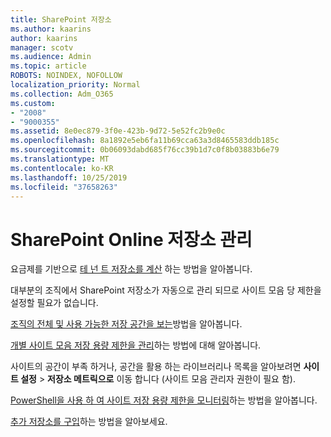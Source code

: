 ```yaml
---
title: SharePoint 저장소
ms.author: kaarins
author: kaarins
manager: scotv
ms.audience: Admin
ms.topic: article
ROBOTS: NOINDEX, NOFOLLOW
localization_priority: Normal
ms.collection: Adm_O365
ms.custom:
- "2008"
- "9000355"
ms.assetid: 8e0ec879-3f0e-423b-9d72-5e52fc2b9e0c
ms.openlocfilehash: 8a1892e5eb6fa11b69cca63a3d8465583ddb185c
ms.sourcegitcommit: 0b06093dabd685f76cc39b1d7c0f8b03883b6e79
ms.translationtype: MT
ms.contentlocale: ko-KR
ms.lasthandoff: 10/25/2019
ms.locfileid: "37658263"
---
```

# <a name="manage-your-sharepoint-online-storage"></a>SharePoint Online 저장소 관리

요금제를 기반으로 [테 넌 트 저장소를 계산](https://docs.microsoft.com/office365/servicedescriptions/sharepoint-online-service-description/sharepoint-online-limits?redirectedfrom=MSDN#limits-by-plan) 하는 방법을 알아봅니다.

대부분의 조직에서 SharePoint 저장소가 자동으로 관리 되므로 사이트 모음 당 제한을 설정할 필요가 없습니다.

[조직의 전체 및 사용 가능한 저장 공간을 보는](https://docs.microsoft.com/sharepoint/manage-site-collection-storage-limits)방법을 알아봅니다.

[개별 사이트 모음 저장 용량 제한을 관리](https://docs.microsoft.com/sharepoint/manage-site-collection-storage-limits#manage-individual-site-storage-limits)하는 방법에 대해 알아봅니다.

사이트의 공간이 부족 하거나, 공간을 활용 하는 라이브러리나 목록을 알아보려면 **사이트 설정** > **저장소 메트릭으로** 이동 합니다 (사이트 모음 관리자 권한이 필요 함).

[PowerShell을 사용 하 여 사이트 저장 용량 제한을 모니터링](https://docs.microsoft.com/sharepoint/manage-site-collection-storage-limits#monitor-site-storage-limits-by-using-powershell)하는 방법을 알아봅니다.

[추가 저장소를 구입](https://docs.microsoft.com/office365/admin/subscriptions-and-billing/add-storage-space)하는 방법을 알아보세요. 
  
